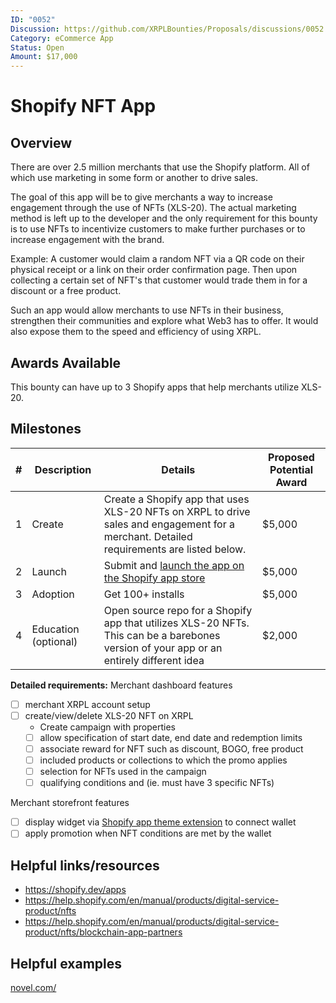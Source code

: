 ```yaml
---
ID: "0052"
Discussion: https://github.com/XRPLBounties/Proposals/discussions/0052
Category: eCommerce App
Status: Open
Amount: $17,000
---
```


<!-- Please update this title -->

# Shopify NFT App

## Overview

<!--
Please provide the context required to complete the bounty.

Questions you should answer here:
1. What is the high level explanation of this bounty? (1-3 sentences)
2. What problem is this solving?
3. What are the requirements for this solution?
-->

There are over 2.5 million merchants that use the Shopify platform. All of which use marketing in some form or another to drive sales. 

The goal of this app will be to give merchants a way to increase engagement through the use of NFTs (XLS-20). The actual marketing method is left up to the developer and the only requirement for this bounty is to use NFTs to incentivize customers to make further purchases or to increase engagement with the brand.

Example:
A customer would claim a random NFT via a QR code on their physical receipt or a link on their order confirmation page. Then upon collecting a certain set of NFT's that customer would trade them in for a discount or a free product.

Such an app would allow merchants to use NFTs in their business, strengthen their communities and explore what Web3 has to offer. It would also expose them to  the speed and efficiency of using XRPL.

## Awards Available
This bounty can have up to 3 Shopify apps that help merchants utilize XLS-20.

## Milestones

<!--
Please split the bounty into smaller milestones with individual awards in the following template.
The first milestone should be the core functionality, while the rest can be useful add-ons.

| # | High-Level Description | Details | Proposed Potential Award |
| 1 | ... | ... | $... |

(The proposed amounts from milestones should add up to the amount listed at the top of the bounty proposal)
-->

| # | Description | Details | Proposed Potential Award |
| --- | --- | --- | --- |
|1| Create | Create a Shopify app that uses XLS-20 NFTs on XRPL to drive sales and engagement for a merchant. Detailed requirements are listed below.| $5,000 |
|2| Launch | Submit and [launch the app on the Shopify app store](https://shopify.dev/apps/store/review) | $5,000 |
|3| Adoption | Get 100+ installs | $5,000 |
|4| Education (optional) | Open source repo for a Shopify app that utilizes XLS-20 NFTs. This can be a barebones version of your app or an entirely different idea | $2,000 |

**Detailed requirements:**
Merchant dashboard features
- [ ] merchant XRPL account setup
- [ ] create/view/delete XLS-20 NFT on XRPL
  - Create campaign with properties  
  - [ ] allow specification of start date, end date and redemption limits
  - [ ] associate reward for NFT such as discount, BOGO, free product
  - [ ] included products or collections to which the promo applies
  - [ ] selection for NFTs used in the campaign
  - [ ] qualifying conditions and (ie. must have 3 specific NFTs)

Merchant storefront features
- [ ] display widget via [Shopify app theme extension](https://shopify.dev/apps/online-store/theme-app-extensions) to connect wallet
- [ ] apply promotion when NFT conditions are met by the wallet

## Helpful links/resources

<!--
Is there anything else that would be helpful for someone picking up this bounty to know about/reference?

Ex.
* Are there existing solutions to this problem which would be helpful to learn from?
* Are there open source projects which can be used as a reference?
* Are there particularly relevant documentation pages?
-->
 
- https://shopify.dev/apps
- https://help.shopify.com/en/manual/products/digital-service-product/nfts
- https://help.shopify.com/en/manual/products/digital-service-product/nfts/blockchain-app-partners

## Helpful examples
[novel.com/](https://www.novel.com/)